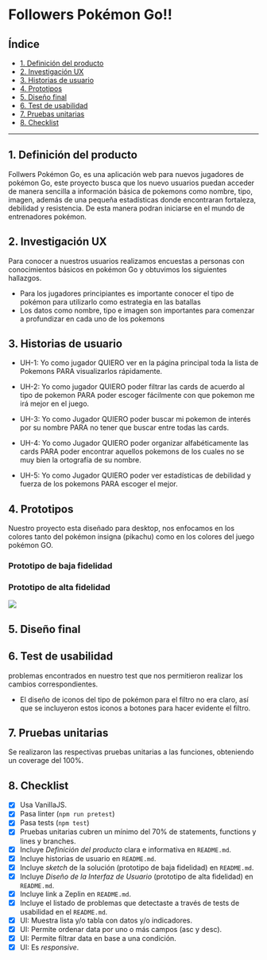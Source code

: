 # Followers Pokémon Go!!

## Índice

* [1. Definición del producto](#1-Definición-del-producto)
* [2. Investigación UX](#2-Investigación-UX)
* [3. Historias de usuario](#3-Historias-de-usuario)
* [4. Prototipos](#4-Prototipos)
* [5. Diseño final](#5-Diseño-final)
* [6. Test de usabilidad](#6-Test-de-usabilidad)
* [7. Pruebas unitarias](#7-Pruebas-unitarias)
* [8. Checklist](#8-Checklist)
***

## 1. Definición del producto

Follwers Pokémon Go, es una aplicación web para nuevos jugadores de pokémon Go, este  proyecto busca que los nuevo usuarios puedan acceder de manera sencilla a información básica de pokemons como nombre, tipo, imagen, además de una pequeña estadísticas donde encontraran fortaleza, debilidad y resistencia. De esta manera podran iniciarse en el mundo de entrenadores pokémon.

## 2. Investigación UX

Para conocer a nuestros usuarios realizamos encuestas a personas con conocimientos básicos en pokémon Go y obtuvimos los siguientes hallazgos.

- Para los jugadores principiantes es importante conocer el tipo de pokémon para utilizarlo como estrategia en las batallas
- Los datos como nombre, tipo e imagen son importantes para comenzar a profundizar en cada uno de los pokemons

## 3. Historias de usuario

* UH-1: Yo como jugador QUIERO ver en la página principal toda la lista de Pokemons PARA           visualizarlos rápidamente.

* UH-2: Yo como jugador QUIERO poder filtrar las cards de acuerdo al tipo de pokemon PARA           poder escoger fácilmente con que pokemon me irá mejor en el juego.

* UH-3: Yo como Jugador QUIERO poder buscar mi pokemon de interés por su nombre PARA no             tener que buscar entre todas las cards.

* UH-4: Yo como Jugador QUIERO poder organizar alfabéticamente las cards PARA poder                 encontrar aquellos pokemons de los cuales no se muy bien la ortografía de su               nombre.  

* UH-5: Yo como Jugador QUIERO poder ver estadísticas de debilidad y fuerza de los pokemons         PARA escoger el mejor.

## 4. Prototipos

Nuestro proyecto esta diseñado para desktop, nos enfocamos en los colores tanto del pokémon insigna (pikachu) como en los colores del juego pokémon GO.


### Prototipo de baja fidelidad


### Prototipo de alta fidelidad

<img src="https://www.figma.com/file/GF3AB5XMhzXNHvuxTyQE3J/Data-Lovers?node-id=134%3A48">

## 5. Diseño final 



## 6. Test de usabilidad

problemas encontrados en nuestro test que nos permitieron realizar los cambios correspondientes.

* El diseño de iconos del tipo de pokémon para el filtro no era claro, así que se             incluyeron estos iconos a botones para hacer evidente el filtro.
 

## 7. Pruebas unitarias

Se realizaron las respectivas pruebas unitarias a las funciones, obteniendo un coverage del 100%.



## 8. Checklist

* [x] Usa VanillaJS.
* [X] Pasa linter (`npm run pretest`)
* [X] Pasa tests (`npm test`)
* [X] Pruebas unitarias cubren un mínimo del 70% de statements, functions y
  lines y branches.
* [X] Incluye _Definición del producto_ clara e informativa en `README.md`.
* [X] Incluye historias de usuario en `README.md`.
* [X] Incluye _sketch_ de la solución (prototipo de baja fidelidad) en
  `README.md`.
* [X] Incluye _Diseño de la Interfaz de Usuario_ (prototipo de alta fidelidad)
  en `README.md`.
* [X] Incluye link a Zeplin en `README.md`.
* [X] Incluye el listado de problemas que detectaste a través de tests de
  usabilidad en el `README.md`.
* [X] UI: Muestra lista y/o tabla con datos y/o indicadores.
* [X] UI: Permite ordenar data por uno o más campos (asc y desc).
* [X] UI: Permite filtrar data en base a una condición.
* [X] UI: Es _responsive_.
